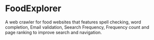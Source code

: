 # FoodExplorer
A web crawler for food websites that features spell checking, word completion, Email validation, Seearch Frequency, Frequency count  and page ranking to improve search and navigation.
